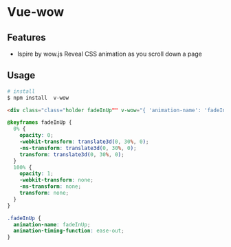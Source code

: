 # Vue-wow

## Features

* Ispire by wow.js Reveal CSS animation as you scroll down a page

## Usage

```bash
# install
$ npm install  v-wow
```

```html
<div class="class="holder fadeInUp"" v-wow="{ 'animation-name': 'fadeInUp','animation-duration': '1s'}"></div>
```

```css
@keyframes fadeInUp {
  0% {
    opacity: 0;
    -webkit-transform: translate3d(0, 30%, 0);
    -ms-transform: translate3d(0, 30%, 0);
    transform: translate3d(0, 30%, 0);
  }
  100% {
    opacity: 1;
    -webkit-transform: none;
    -ms-transform: none;
    transform: none;
  }
}

.fadeInUp {
  animation-name: fadeInUp;
  animation-timing-function: ease-out;
}
```
